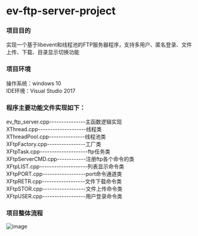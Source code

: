# ev-ftp-server-project

### 项目目的
实现一个基于libevent和线程池的FTP服务器程序，支持多用户、匿名登录、文件上传、下载、目录显示切换功能

### 项目环境
操作系统：windows 10    
IDE环境：Visual Studio 2017     

### 程序主要功能文件实现如下：
ev_ftp_server.cpp---------------主函数逻辑实现    
XThread.cpp--------------------线程类    
XThreadPool.cpp---------------线程池类    
XFtpFactory.cpp----------------工厂类    
XFtpTask.cpp--------------------ftp任务类    
XFtpServerCMD.cpp------------注册ftp各个命令的类     
XFtpLIST.cpp--------------------列表显示命令类    
XFtpPORT.cpp------------------port命令通道类    
XFtpRETR.cpp------------------文件下载命令类    
XFtpSTOR.cpp------------------文件上传命令类    
XFtpUSER.cpp------------------用户登录命令类
  
### 项目整体流程
![image](https://img2018.cnblogs.com/blog/1334974/201906/1334974-20190605143812989-1164327871.png)
